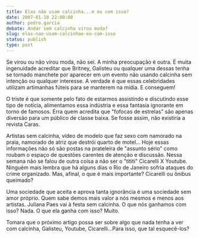 ```yaml
---
title: Elas não usam calcinha...e eu com isso?
date: 2007-01-10 22:00:00
author: pedro.garcia
debate: Andar sem calcinha virou moda?
slug: elas-nao-usam-calcinhae-eu-com-isso
status: publish 
type: post
---
```


Se virou ou não virou moda, não sei. A minha preocupação é outra. É muita ingenuidade acreditar que Britney, Galisteu ou qualquer uma dessas tenha se tornado manchete por aparecer em um evento não usando calcinha sem intenção ou qualquer interesse. A verdade é que essas celebridades utilizam artimanhas fúteis para se manterem na mídia. E conseguem!   

O triste é que somente pelo fato de estarmos assistindo e discutindo esse tipo de notícia, alimentamos essa indústria e essa fantasia ignorante em torno de famosos. Erra quem acredita que "fofocas de estrelas" são apenas diversão para um público de classe baixa. Se fosse assim, não existiria a revista Caras.   

Artistas sem calcinha, vídeo de modelo que faz sexo com namorado na praia, namorado de atriz que destrói quarto de motel... Hoje essas informações não só são postas na prateleira de "assunto sério" como roubam o espaço de questões carentes de atenção e discussão. Nessa semana não se falou de outra coisa a não ser o "tititi" Cicarelli X Youtube. Ninguém mais lembra que há alguns dias o Rio de Janeiro sofria ataques do crime organizado. Mas, afinal, o que é mais importante? Cicarelli ou õnibus queimado?  

Uma sociedade que aceita e aprova tanta ignorância é uma sociedade sem amor próprio. Quem sabe demos mais valor a nós mesmos e menos aos artistas. Juliana Paes vai à festa sem calcinha. O que nós ganhamos com isso? Nada. O que ela ganha com isso? Muito.  

Tomara que o próximo artigo possa ser sobre algo que nada tenha a ver com calcinha, Galisteu, Youtube, Cicarelli...Para isso, que tal esquecê-los?
